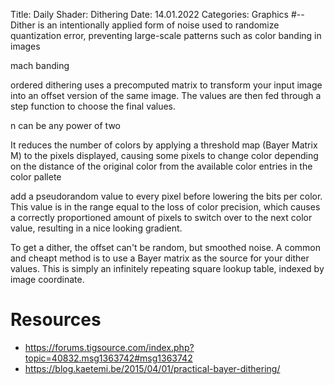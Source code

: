 Title: Daily Shader: Dithering
Date: 14.01.2022
Categories: Graphics
#--
Dither is an intentionally applied form of noise used to randomize quantization error, 
preventing large-scale patterns such as color banding in images

mach banding

ordered dithering uses a precomputed matrix to transform your input image into an offset version of the same image. The values are then fed through a step function to choose the final values.

n can be any power of two

It reduces the number of colors by applying a threshold map (Bayer Matrix M) to the pixels displayed,
causing some pixels to change color depending on the distance of the original color from the available
color entries in the color pallete

add a pseudorandom value to every pixel before lowering the bits per color. 
This value is in the range equal to the loss of color precision,
which causes a correctly proportioned amount of pixels to switch over to the next color value, 
resulting in a nice looking gradient.

To get a dither, the offset can't be random, but smoothed noise.
A common and cheapt method is to use a Bayer matrix as the source for your dither values.
This is simply an infinitely repeating square lookup table, indexed by image coordinate.

Resources
=======================================================================================

* https://forums.tigsource.com/index.php?topic=40832.msg1363742#msg1363742
* https://blog.kaetemi.be/2015/04/01/practical-bayer-dithering/